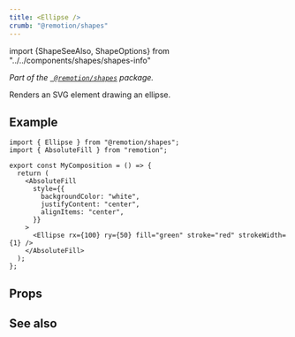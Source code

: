 ```yaml
---
title: <Ellipse />
crumb: "@remotion/shapes"
---
```


import {ShapeSeeAlso, ShapeOptions} from "../../components/shapes/shapes-info"

_Part of the [` @remotion/shapes`](/docs/shapes) package._

Renders an SVG element drawing an ellipse.

## Example

```tsx twoslash title="src/Ellipse.tsx"
import { Ellipse } from "@remotion/shapes";
import { AbsoluteFill } from "remotion";

export const MyComposition = () => {
  return (
    <AbsoluteFill
      style={{
        backgroundColor: "white",
        justifyContent: "center",
        alignItems: "center",
      }}
    >
      <Ellipse rx={100} ry={50} fill="green" stroke="red" strokeWidth={1} />
    </AbsoluteFill>
  );
};
```

## Props

<ShapeOptions shape="ellipse" all />

## See also

<ShapeSeeAlso shape="ellipse"/>
